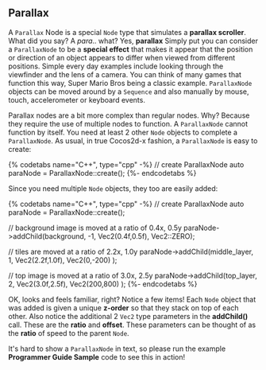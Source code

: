 ## Parallax
A `Parallax` Node is a special `Node` type that simulates a __parallax scroller__.
What did you say? A *para*.. what? Yes, __parallax__ Simply put you can consider
a `ParallaxNode` to be a __special effect__ that makes it appear that the position
or direction of an object appears to differ when viewed from different positions.
Simple every day examples include looking through the viewfinder and the lens of
a camera. You can think of many games that function this way, Super Mario Bros
being a classic example. `ParallaxNode` objects can be moved around by a `Sequence`
and  also manually by mouse, touch, accelerometer or keyboard events.

Parallax nodes are a bit more complex than regular nodes. Why? Because they
require the use of multiple nodes to function. A `ParallaxNode` cannot function
by itself. You need at least 2 other `Node` objects to complete a `ParallaxNode`.
As usual, in true Cocos2d-x fashion, a `ParallaxNode` is easy to create:

{% codetabs name="C++", type="cpp" -%}
// create ParallaxNode
auto paraNode = ParallaxNode::create();
{%- endcodetabs %}

Since you need multiple `Node` objects, they too are easily added:

{% codetabs name="C++", type="cpp" -%}
// create ParallaxNode
auto paraNode = ParallaxNode::create();

// background image is moved at a ratio of 0.4x, 0.5y
paraNode->addChild(background, -1, Vec2(0.4f,0.5f), Vec2::ZERO);

// tiles are moved at a ratio of 2.2x, 1.0y
paraNode->addChild(middle_layer, 1, Vec2(2.2f,1.0f), Vec2(0,-200) );

// top image is moved at a ratio of 3.0x, 2.5y
paraNode->addChild(top_layer, 2, Vec2(3.0f,2.5f), Vec2(200,800) );
{%- endcodetabs %}

OK, looks and feels familiar, right? Notice a few items! Each `Node` object that
was added is given a unique __z-order__ so that they stack on top of each other.
Also notice the additional 2 `Vec2` type parameters in the __addChild()__ call. These
are the __ratio__ and __offset__. These parameters can be thought of as the __ratio__
of speed to the parent `Node`.

It's hard to show a `ParallaxNode` in text, so please run the example __Programmer Guide Sample__ code to see this in action!
